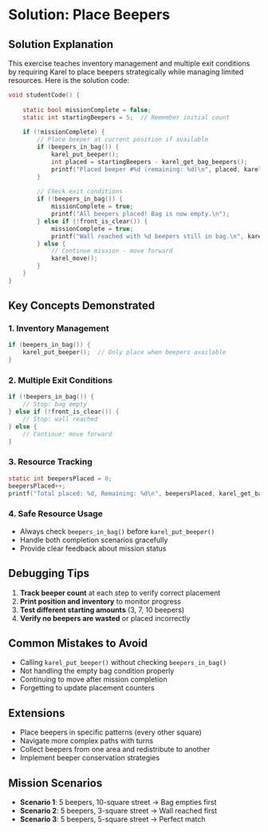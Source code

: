 # Solution: Place Beepers

## Solution Explanation
This exercise teaches inventory management and multiple exit conditions by requiring Karel to place beepers strategically while managing limited resources.
Here is the solution code:

```c
void studentCode() {
    
    static bool missionComplete = false;
    static int startingBeepers = 5;  // Remember initial count
    
    if (!missionComplete) {
        // Place beeper at current position if available
        if (beepers_in_bag()) {
            karel_put_beeper();
            int placed = startingBeepers - karel_get_bag_beepers();
            printf("Placed beeper #%d (remaining: %d)\n", placed, karel_get_bag_beepers());
        }
        
        // Check exit conditions
        if (!beepers_in_bag()) {
            missionComplete = true;
            printf("All beepers placed! Bag is now empty.\n");
        } else if (!front_is_clear()) {
            missionComplete = true;
            printf("Wall reached with %d beepers still in bag.\n", karel_get_bag_beepers());
        } else {
            // Continue mission - move forward
            karel_move();
        }
    }
}
```

## Key Concepts Demonstrated

### 1. **Inventory Management**
```c
if (beepers_in_bag()) {
    karel_put_beeper();  // Only place when beepers available
}
```

### 2. **Multiple Exit Conditions**
```c
if (!beepers_in_bag()) {
    // Stop: bag empty
} else if (!front_is_clear()) {
    // Stop: wall reached
} else {
    // Continue: move forward
}
```

### 3. **Resource Tracking**
```c
static int beepersPlaced = 0;
beepersPlaced++;
printf("Total placed: %d, Remaining: %d\n", beepersPlaced, karel_get_bag_beepers());
```

### 4. **Safe Resource Usage**
- Always check `beepers_in_bag()` before `karel_put_beeper()`
- Handle both completion scenarios gracefully
- Provide clear feedback about mission status

## Debugging Tips
1. **Track beeper count** at each step to verify correct placement
2. **Print position and inventory** to monitor progress
3. **Test different starting amounts** (3, 7, 10 beepers)
4. **Verify no beepers are wasted** or placed incorrectly

## Common Mistakes to Avoid
- Calling `karel_put_beeper()` without checking `beepers_in_bag()`
- Not handling the empty bag condition properly
- Continuing to move after mission completion
- Forgetting to update placement counters

## Extensions
- Place beepers in specific patterns (every other square)
- Navigate more complex paths with turns
- Collect beepers from one area and redistribute to another
- Implement beeper conservation strategies

## Mission Scenarios
- **Scenario 1**: 5 beepers, 10-square street → Bag empties first
- **Scenario 2**: 5 beepers, 3-square street → Wall reached first  
- **Scenario 3**: 5 beepers, 5-square street → Perfect match
